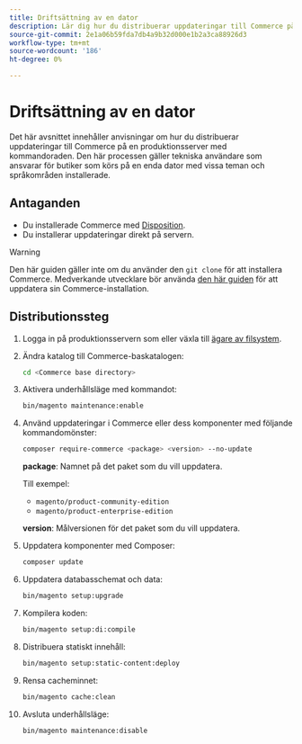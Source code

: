 ```yaml
---
title: Driftsättning av en dator
description: Lär dig hur du distribuerar uppdateringar till Commerce på en produktionsserver med kommandoraden.
source-git-commit: 2e1a06b59fda7db4a9b32d000e1b2a3ca88926d3
workflow-type: tm+mt
source-wordcount: '186'
ht-degree: 0%

---
```


# Driftsättning av en dator

Det här avsnittet innehåller anvisningar om hur du distribuerar uppdateringar till Commerce på en produktionsserver med kommandoraden. Den här processen gäller tekniska användare som ansvarar för butiker som körs på en enda dator med vissa teman och språkområden installerade.

## Antaganden

- Du installerade Commerce med [Disposition](../../installation/composer.md).
- Du installerar uppdateringar direkt på servern.

>[!WARNING]
>
>Den här guiden gäller inte om du använder den `git clone` för att installera Commerce.
>Medverkande utvecklare bör använda [den här guiden][install] för att uppdatera sin Commerce-installation.

## Distributionssteg

1. Logga in på produktionsservern som eller växla till [ägare av filsystem](../../installation/prerequisites/file-system/overview.md).

1. Ändra katalog till Commerce-baskatalogen:

   ```bash
   cd <Commerce base directory>
   ```

1. Aktivera underhållsläge med kommandot:

   ```bash
   bin/magento maintenance:enable
   ```

1. Använd uppdateringar i Commerce eller dess komponenter med följande kommandomönster:

   ```bash
   composer require-commerce <package> <version> --no-update
   ```

   **package**: Namnet på det paket som du vill uppdatera.

   Till exempel:

   - `magento/product-community-edition`
   - `magento/product-enterprise-edition`

   **version**: Målversionen för det paket som du vill uppdatera.

1. Uppdatera komponenter med Composer:

   ```bash
   composer update
   ```

1. Uppdatera databasschemat och data:

   ```bash
   bin/magento setup:upgrade
   ```

1. Kompilera koden:

   ```bash
   bin/magento setup:di:compile
   ```

1. Distribuera statiskt innehåll:

   ```bash
   bin/magento setup:static-content:deploy
   ```

1. Rensa cacheminnet:

   ```bash
   bin/magento cache:clean
   ```

1. Avsluta underhållsläge:

   ```bash
   bin/magento maintenance:disable
   ```

<!-- link definitions -->

[install]: https://developer.adobe.com/commerce/contributor/guides/install/update-dependencies/
